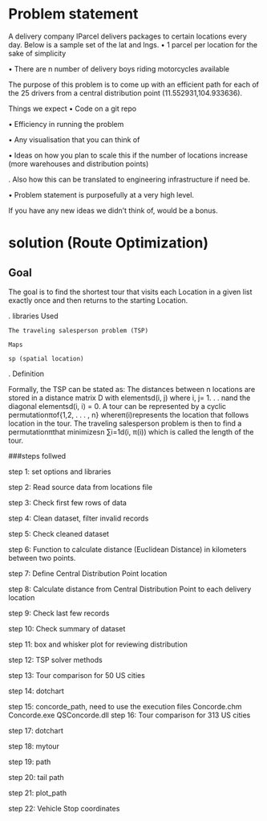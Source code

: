 # Problem statement

A delivery company IParcel delivers packages to certain locations every day. Below is a sample set of the lat and lngs. 
• 1 parcel per location for the sake of simplicity 

• There are n number of delivery boys riding motorcycles available

The purpose of this problem is to come up with an efficient path for each of the 25 drivers from a central distribution point (11.552931,104.933636).

Things we expect 
• Code on a git repo

• Efficiency in running the problem

• Any visualisation that you can think of

• Ideas on how you plan to scale this if the number of locations increase (more warehouses and distribution points)

. Also how this can be translated to engineering infrastructure if need be.

• Problem statement is purposefully at a very high level. 

If you have any new ideas we didn’t think of, would be a bonus.

# solution (Route Optimization)

## Goal
The goal is to find the shortest tour that visits each Location in a given list exactly once and then returns to the starting Location.

. libraries Used

    The traveling salesperson problem (TSP)
    
    Maps
    
    sp (spatial location)
    
 . Definition
 
  Formally, the TSP can be stated as: The distances between n locations are stored in a distance matrix D with elementsd(i, j) where i, j= 1. . . nand the diagonal elementsd(i, i) = 0. A tour can be represented by a cyclic permutationπof{1,2, . . . , n} whereπ(i)represents the location that follows location in the tour. The traveling salesperson problem is then to find a permutationπthat minimizesn
              ∑i=1d(i, π(i))
which is called the length of the tour.   

###steps follwed

step 1: set options and libraries

step 2: Read source data from locations file

step 3: Check first few rows of data

step 4: Clean dataset, filter invalid records

step 5: Check cleaned dataset

step 6: Function to calculate distance (Euclidean Distance) in kilometers between two points.

step 7: Define Central Distribution Point location

step 8: Calculate distance from Central Distribution Point to each delivery location

step 9: Check last few records

step 10: Check summary of dataset

step 11: box and whisker plot for reviewing distribution

step 12: TSP solver methods

step 13: Tour comparison for 50 US cities

step 14: dotchart

step 15: concorde_path, need to use the execution files
         Concorde.chm 
         Concorde.exe 
         QSConcorde.dll 
step 16: Tour comparison for 313 US cities

step 17: dotchart

step 18: mytour

step 19: path

step 20: tail path

step 21: plot_path

step 22: Vehicle Stop coordinates


         
         
